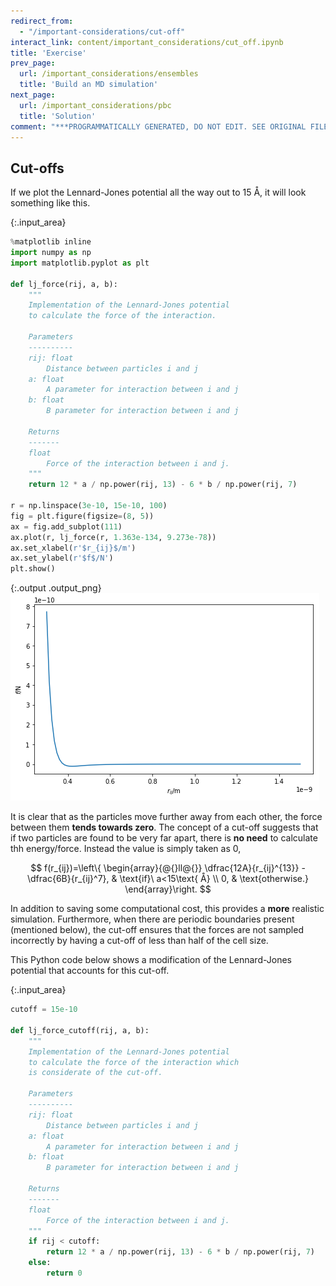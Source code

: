 ```yaml
---
redirect_from:
  - "/important-considerations/cut-off"
interact_link: content/important_considerations/cut_off.ipynb
title: 'Exercise'
prev_page:
  url: /important_considerations/ensembles
  title: 'Build an MD simulation'
next_page:
  url: /important_considerations/pbc
  title: 'Solution'
comment: "***PROGRAMMATICALLY GENERATED, DO NOT EDIT. SEE ORIGINAL FILES IN /content***"
---
```


## Cut-offs

If we plot the Lennard-Jones potential all the way out to 15 Å, it will look something like this.



{:.input_area}
```python
%matplotlib inline
import numpy as np
import matplotlib.pyplot as plt

def lj_force(rij, a, b):
    """
    Implementation of the Lennard-Jones potential 
    to calculate the force of the interaction.
    
    Parameters
    ----------
    rij: float
        Distance between particles i and j
    a: float 
        A parameter for interaction between i and j
    b: float 
        B parameter for interaction between i and j
    
    Returns
    -------
    float
        Force of the interaction between i and j.
    """
    return 12 * a / np.power(rij, 13) - 6 * b / np.power(rij, 7)

r = np.linspace(3e-10, 15e-10, 100)
fig = plt.figure(figsize=(8, 5))
ax = fig.add_subplot(111)
ax.plot(r, lj_force(r, 1.363e-134, 9.273e-78))
ax.set_xlabel(r'$r_{ij}$/m')
ax.set_ylabel(r'$f$/N')
plt.show()
```



{:.output .output_png}
![png](../images/important_considerations/cut_off_1_0.png)



It is clear that as the particles move further away from each other, the force between them **tends towards zero**. 
The concept of a cut-off suggests that if two particles are found to be very far apart, there is **no need** to calculate thh energy/force. 
Instead the value is simply taken as 0,

$$       f(r_{ij})=\left\{
  \begin{array}{@{}ll@{}}
    \dfrac{12A}{r_{ij}^{13}} - \dfrac{6B}{r_{ij}^7}, & \text{if}\ a<15\text{ Å} \\
    0, & \text{otherwise.}
  \end{array}\right.
$$

In addition to saving some computational cost, this provides a **more** realistic simulation. 
Furthermore, when there are periodic boundaries present (mentioned below), the cut-off ensures that the forces are not sampled incorrectly by having a cut-off of less than half of the cell size.  

This Python code below shows a modification of the Lennard-Jones potential that accounts for this cut-off.



{:.input_area}
```python
cutoff = 15e-10

def lj_force_cutoff(rij, a, b):
    """
    Implementation of the Lennard-Jones potential 
    to calculate the force of the interaction which 
    is considerate of the cut-off.
    
    Parameters
    ----------
    rij: float
        Distance between particles i and j
    a: float 
        A parameter for interaction between i and j
    b: float 
        B parameter for interaction between i and j
    
    Returns
    -------
    float
        Force of the interaction between i and j.
    """
    if rij < cutoff:
        return 12 * a / np.power(rij, 13) - 6 * b / np.power(rij, 7)
    else:
        return 0
```

